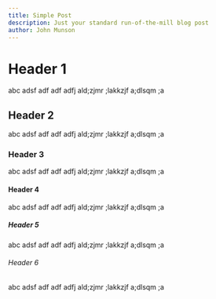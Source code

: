 ```yaml
---
title: Simple Post
description: Just your standard run-of-the-mill blog post
author: John Munson
---
```


# Header 1

abc adsf adf adf adfj ald;zjmr ;lakkzjf a;dlsqm ;a

## Header 2

abc adsf adf adf adfj ald;zjmr ;lakkzjf a;dlsqm ;a

### Header 3

abc adsf adf adf adfj ald;zjmr ;lakkzjf a;dlsqm ;a

#### Header 4

abc adsf adf adf adfj ald;zjmr ;lakkzjf a;dlsqm ;a

##### Header 5

abc adsf adf adf adfj ald;zjmr ;lakkzjf a;dlsqm ;a

###### Header 6

abc adsf adf adf adfj ald;zjmr ;lakkzjf a;dlsqm ;a

